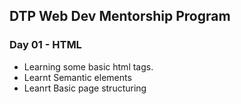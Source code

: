 ## DTP Web Dev Mentorship Program
### Day 01 - HTML
- Learning some basic html tags.
- Learnt Semantic elements
- Leanrt Basic page structuring

#